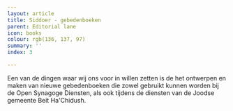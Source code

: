 ```yaml
---
layout: article
title: Siddoer - gebedenboeken
parent: Editorial lane
icon: books
colour: rgb(136, 137, 97)
summary: ''
index: 3

---
```

Een van de dingen waar wij ons voor in willen zetten is de het ontwerpen en maken van nieuwe gebedenboeken die zowel gebruikt kunnen worden bij de Open Synagoge Diensten, als ook tijdens de diensten van de Joodse gemeente Beit Ha'Chidush. 